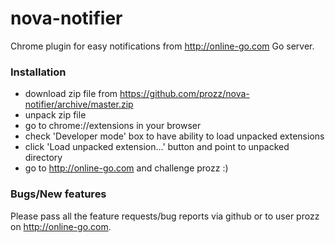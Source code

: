 nova-notifier
=============

Chrome plugin for easy notifications from http://online-go.com Go server. 

### Installation
* download zip file from https://github.com/prozz/nova-notifier/archive/master.zip
* unpack zip file
* go to chrome://extensions in your browser
* check 'Developer mode' box to have ability to load unpacked extensions
* click 'Load unpacked extension...' button and point to unpacked directory
* go to http://online-go.com and challenge prozz :)

### Bugs/New features
Please pass all the feature requests/bug reports via github or to user prozz on http://online-go.com.
